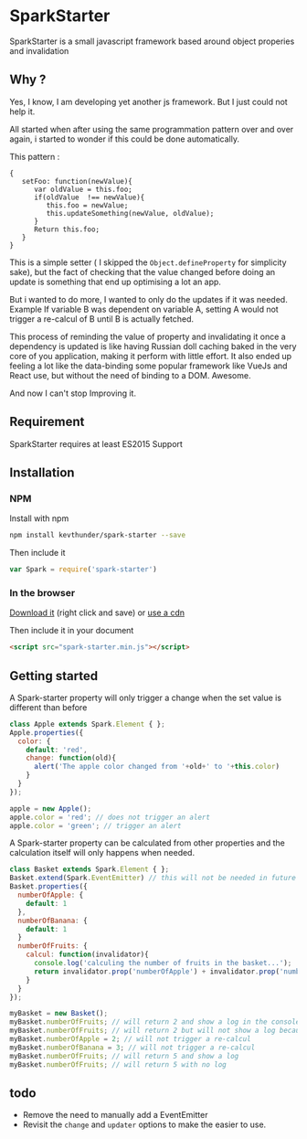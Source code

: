 # SparkStarter

SparkStarter is a small javascript framework based around object properies and invalidation

## Why ?

Yes, I know, I am developing yet another js framework. But I just could not help it.

All started when after using the same programmation pattern over and over again, i started to wonder if this could be done automatically. 

This pattern :
```
{
   setFoo: function(newValue){
      var oldValue = this.foo;
      if(oldValue  !== newValue){
         this.foo = newValue;
         this.updateSomething(newValue, oldValue);
      }
      Return this.foo;
   }
}
```

This is a simple setter ( I skipped the `Object.defineProperty` for simplicity sake), but the fact of checking that the value changed before doing an update is something that end up optimising a lot an app. 

But i wanted to do more, I wanted to only do the updates if it was needed. Example If variable B was dependent on variable A, setting A would not trigger a re-calcul of B until B is actually fetched.

This process of reminding the value of property and invalidating it once a dependency is updated is like having Russian doll caching baked in the very core of you application, making it perform with little effort. It also ended up feeling a lot like the data-binding some popular framework like VueJs and React use, but without the need of binding to a DOM. Awesome.

And now I can't stop Improving it.


## Requirement

SparkStarter requires at least ES2015 Support

## Installation

### NPM

Install with npm
```sh
npm install kevthunder/spark-starter --save
```

Then include it
```javascript
var Spark = require('spark-starter')
```

### In the browser

[Download it](https://raw.githubusercontent.com/kevthunder/spark-starter/master/dist/spark-starter.min.js) (right click and save) or [use a cdn](https://rawgit.com/?url=https%3A%2F%2Fgithub.com%2Fkevthunder%2Fspark-starter%2Fblob%2Fmaster%2Fdist%2Fspark-starter.min.js)

Then include it in your document
```html
<script src="spark-starter.min.js"></script>
```

## Getting started

A Spark-starter property will only trigger a change when the set value is different than before
```javascript
class Apple extends Spark.Element { };
Apple.properties({
  color: {
    default: 'red',
    change: function(old){
      alert('The apple color changed from '+old+' to '+this.color)
    }
  }
});

apple = new Apple();
apple.color = 'red'; // does not trigger an alert
apple.color = 'green'; // trigger an alert
```

A Spark-starter property can be calculated from other properties and the calculation itself will only happens when needed.
```javascript
class Basket extends Spark.Element { };
Basket.extend(Spark.EventEmitter) // this will not be needed in future versions
Basket.properties({
  numberOfApple: {
    default: 1
  },
  numberOfBanana: {
    default: 1
  }
  numberOfFruits: {
    calcul: function(invalidator){
      console.log('calculing the number of fruits in the basket...');
      return invalidator.prop('numberOfApple') + invalidator.prop('numberOfBanana');
    }
  }
});

myBasket = new Basket();
myBasket.numberOfFruits; // will return 2 and show a log in the console
myBasket.numberOfFruits; // will return 2 but will not show a log because the value was already calculated
myBasket.numberOfApple = 2; // will not trigger a re-calcul
myBasket.numberOfBanana = 3; // will not trigger a re-calcul
myBasket.numberOfFruits; // will return 5 and show a log
myBasket.numberOfFruits; // will return 5 with no log

```

## todo
  - Remove the need to manually add a EventEmitter
  - Revisit the `change` and `updater` options to make the easier to use.